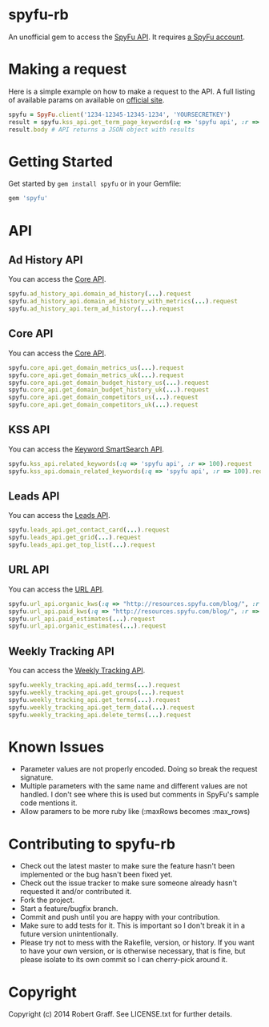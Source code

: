# spyfu-rb

An unofficial gem to access the [SpyFu API](https://www.spyfu.com/api). It requires [a SpyFu account](https://www.spyfu.com/api/get-started).

# Making a request

Here is a simple example on how to make a request to the API. A full listing of available params on available on [official site](https://www.spyfu.com/api). 

```ruby
spyfu = SpyFu.client('1234-12345-12345-1234', 'YOURSECRETKEY')
result = spyfu.kss_api.get_term_page_keywords(:q => 'spyfu api', :r => 100).request
result.body # API returns a JSON object with results
```

# Getting Started

Get started by `gem install spyfu` or in your Gemfile:

```ruby
gem 'spyfu'
```

# API

## Ad History API

You can access the [Core API](https://www.spyfu.com/api/docs/core).

```ruby
spyfu.ad_history_api.domain_ad_history(...).request
spyfu.ad_history_api.domain_ad_history_with_metrics(...).request
spyfu.ad_history_api.term_ad_history(...).request
```

## Core API

You can access the [Core API](https://www.spyfu.com/api/docs/core).

```ruby
spyfu.core_api.get_domain_metrics_us(...).request
spyfu.core_api.get_domain_metrics_uk(...).request
spyfu.core_api.get_domain_budget_history_us(...).request
spyfu.core_api.get_domain_budget_history_uk(...).request
spyfu.core_api.get_domain_competitors_us(...).request
spyfu.core_api.get_domain_competitors_uk(...).request
```

## KSS API

You can access the [Keyword SmartSearch API](https://www.spyfu.com/api/docs/related-keywords).

```ruby
spyfu.kss_api.related_keywords(:q => 'spyfu api', :r => 100).request
spyfu.kss_api.domain_related_keywords(:q => 'spyfu api', :r => 100).request
```

## Leads API

You can access the [Leads API](https://www.spyfu.com/api/docs/leads).

```ruby
spyfu.leads_api.get_contact_card(...).request
spyfu.leads_api.get_grid(...).request
spyfu.leads_api.get_top_list(...).request
```

## URL API

You can access the [URL API](https://www.spyfu.com/api/docs/url).

```ruby
spyfu.url_api.organic_kws(:q => "http://resources.spyfu.com/blog/", :r => 100).request
spyfu.url_api.paid_kws(:q => "http://resources.spyfu.com/blog/", :r => 100).request
spyfu.url_api.paid_estimates(...).request
spyfu.url_api.organic_estimates(...).request
```

## Weekly Tracking API

You can access the [Weekly Tracking API](https://www.spyfu.com/api/docs/weekly-tracking).

```ruby
spyfu.weekly_tracking_api.add_terms(...).request
spyfu.weekly_tracking_api.get_groups(...).request
spyfu.weekly_tracking_api.get_terms(...).request
spyfu.weekly_tracking_api.get_term_data(...).request
spyfu.weekly_tracking_api.delete_terms(...).request
```

# Known Issues

* Parameter values are not properly encoded. Doing so break the request signature.
* Multiple parameters with the same name and different values are not handled. I don't see where this is used but comments in SpyFu's sample code mentions it.
* Allow paramers to be more ruby like (:maxRows becomes :max_rows)


# Contributing to spyfu-rb

* Check out the latest master to make sure the feature hasn't been implemented or the bug hasn't been fixed yet.
* Check out the issue tracker to make sure someone already hasn't requested it and/or contributed it.
* Fork the project.
* Start a feature/bugfix branch.
* Commit and push until you are happy with your contribution.
* Make sure to add tests for it. This is important so I don't break it in a future version unintentionally.
* Please try not to mess with the Rakefile, version, or history. If you want to have your own version, or is otherwise necessary, that is fine, but please isolate to its own commit so I can cherry-pick around it.

# Copyright

Copyright (c) 2014 Robert Graff. See LICENSE.txt for further details.
